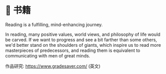 # 📘 书籍

Reading is a fulfilling, mind-enhancing journey. 

In reading, many positive values, world views, and philosophy of life would be carved.
 If we want to progress and see a bit farther than some others, we'd better stand on the shoulders of giants, which inspire us to read more masterpieces of predecessors, and reading them is equivalent to communicating with men of great minds.

作品研究: https://www.gradesaver.com/ (英文)






